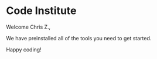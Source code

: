 
# Code Institute

Welcome Chris Z.,

We have preinstalled all of the tools you need to get started.

Happy coding!